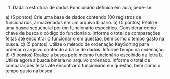 1) Dada a estrutura de dados Funcionário definida em aula, pede-se:

a) (5 pontos) Crie uma base de dados contendo 100 registros de funcionários, armazenados em
um arquivo binário.
b) (5 pontos) Realize uma busca sequencial por um funcionário específico. Considerar como
chave de busca o código do funcionário. Informe o total de comparações feitas até encontrar o
funcionário em questão, bem como o tempo gasto na busca.
c) (5 pontos) Utilize o método de ordenação KeySorting para ordenar o arquivo contendo a base
de dados. Informe tempo na ordenação.
d) (5 pontos) Realize a busca pelo mesmo funcionário escolhido na letra b. Utilize agora a busca
binária no arquivo ordenado. Informe o total de comparações feitas até encontrar o funcionário
em questão, bem como o tempo gasto na busca.
